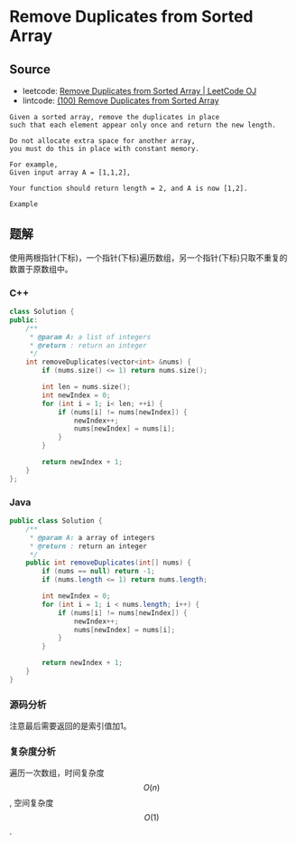 # Remove Duplicates from Sorted Array

## Source

- leetcode: [Remove Duplicates from Sorted Array | LeetCode OJ](https://leetcode.com/problems/remove-duplicates-from-sorted-array/)
- lintcode: [(100) Remove Duplicates from Sorted Array](http://www.lintcode.com/en/problem/remove-duplicates-from-sorted-array/)

```
Given a sorted array, remove the duplicates in place
such that each element appear only once and return the new length.

Do not allocate extra space for another array,
you must do this in place with constant memory.

For example,
Given input array A = [1,1,2],

Your function should return length = 2, and A is now [1,2].

Example
```

## 题解

使用两根指针(下标)，一个指针(下标)遍历数组，另一个指针(下标)只取不重复的数置于原数组中。

### C++

```c++
class Solution {
public:
    /**
     * @param A: a list of integers
     * @return : return an integer
     */
    int removeDuplicates(vector<int> &nums) {
        if (nums.size() <= 1) return nums.size();

        int len = nums.size();
        int newIndex = 0;
        for (int i = 1; i< len; ++i) {
            if (nums[i] != nums[newIndex]) {
                newIndex++;
                nums[newIndex] = nums[i];
            }
        }

        return newIndex + 1;
    }
};
```

### Java

```java
public class Solution {
    /**
     * @param A: a array of integers
     * @return : return an integer
     */
    public int removeDuplicates(int[] nums) {
        if (nums == null) return -1;
        if (nums.length <= 1) return nums.length;

        int newIndex = 0;
        for (int i = 1; i < nums.length; i++) {
            if (nums[i] != nums[newIndex]) {
                newIndex++;
                nums[newIndex] = nums[i];
            }
        }

        return newIndex + 1;
    }
}
```

### 源码分析

注意最后需要返回的是索引值加1。

### 复杂度分析

遍历一次数组，时间复杂度 $$O(n)$$, 空间复杂度 $$O(1)$$.
